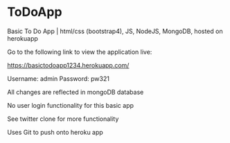 # ToDoApp
Basic To Do App | html/css (bootstrap4), JS, NodeJS, MongoDB, hosted on herokuapp

Go to the following link to view the application live:

https://basictodoapp1234.herokuapp.com/

Username: admin
Password: pw321

All changes are reflected in mongoDB database

No user login functionality for this basic app

See twitter clone for more functionality

Uses Git to push onto heroku app

